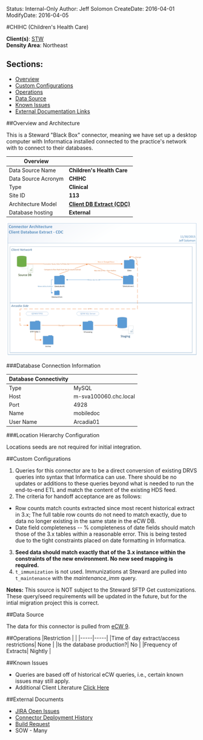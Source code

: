 Status: Internal-Only
Author: Jeff Solomon
CreateDate: 2016-04-01
ModifyDate: 2016-04-05


#CHIHC (Children's Health Care)

**Client(s)**: [STW](../STW.md)  
**Density Area**: Northeast   


## Sections:
* [Overview](#overview-and-architecture)
* [Custom Configurations](#custom-configurations)
* [Operations](#operations)
* [Data Source](#data-source)
* [Known Issues](#known-issues)
* [External Documentation Links](#external-documents)

##Overview and Architecture

This is a Steward "Black Box" connector, meaning we have set up a desktop computer with Informatica installed connected to the practice's network with  to connect to their databases.   

| Overview ||
|-----|-----|
| Data Source Name| **Children's Health Care** |
| Data Source Acronym| **CHIHC** |
| Type | **Clinical** |
| Site ID | **113** |
| Architecture Model | [**Client DB Extract (CDC)**](../../Tech_Delivery/Standard-Implementations/Client-DB-Extract-CDC.md)|
| Database hosting | **External** |

<a href="../../../img/Connector-Client-DB-Extract-CDC.png">![](../../img/Connector-Client-DB-Extract-CDC.png)</a>

###Database Connection Information  

|Database Connectivity||
|-----|-----|
|Type|MySQL|
|Host|m-sva100060.chc.local|
|Port|4928|
|Name|mobiledoc|
|User Name|Arcadia01|  


###Location Hierarchy Configuration

Locations seeds are not required for initial integration.

##Custom Configurations

1. Queries for this connector are to be a direct conversion of existing DRVS queries into syntax that Informatica can use. There should be no updates or additions to these queries beyond what is needed to run the end-to-end ETL and match the content of the existing HDS feed.
2. The criteria for handoff acceptance are as follows:  
- Row counts match counts extracted since most recent historical extract in 3.x; The full table row counts do not need to match exactly, due to data no longer existing in the same state in the eCW DB. 
- Date field completeness -- % completeness of date fields should match those of the 3.x tables within a reasonable error. This is being tested due to the tight constraints placed on date formatting in Informatica.
3. **Seed data should match exactly that of the 3.x instance within the constraints of the new environment. No new seed mapping is required.**
4. `t_immunization` is not used. Immunizations at Steward are pulled into `t_maintenance` with the *maintenance_imm* query. 


**Notes:** This source is NOT subject to the Steward SFTP Get customizations. These query/seed requirements will be updated in the future, but for the intial migration project this is correct.

##Data Source

The data for this connector is pulled from [eCW 9](../../Tech_Delivery/EHR-Documentation/eCW.md).

##Operations
|Restriction | |
|-----|-----|
|Time of day extract/access restrictions| None |
|Is the database production?| No  |
|Frequency of Extracts| Nightly |

##Known Issues


* Queries are based off of historical eCW queries, i.e., certain known issues may still apply.  
* Additional Client Literature [Click Here](https://arcadia.app.box.com/files/0/f/3940812891/Per-Site%20Gap%20Analysis)

##External Documents
- [JIRA Open Issues](https://jira.arcadiasolutions.com/issues/?jql=(labels%20%3D%20CHIHC%20or%20%22Data%20Source%20Acronym%22%20~%20CHIHC)%20and%20status%20!%3D%20Closed)
- [Connector Deployment History](https://github.com/arcadia/qdw/wiki/connector-version)
- [Build Request](https://arcadia.box.com/s/3pctsu7aqbvxzonk7b020khs0x1zerg9)
- SOW - Many